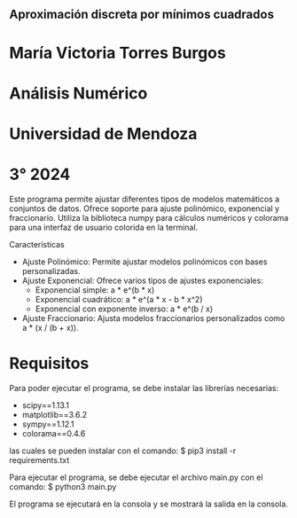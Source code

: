 ## Aproximación discreta por mínimos cuadrados

# María Victoria Torres Burgos
# Análisis Numérico
# Universidad de Mendoza
# 3° 2024

Este programa permite ajustar diferentes tipos de modelos matemáticos a conjuntos de datos. Ofrece soporte para ajuste polinómico, exponencial y fraccionario. Utiliza la biblioteca numpy para cálculos numéricos y colorama para una interfaz de usuario colorida en la terminal.

Características
- Ajuste Polinómico: Permite ajustar modelos polinómicos con bases personalizadas.
- Ajuste Exponencial: Ofrece varios tipos de ajustes exponenciales:
    - Exponencial simple: a * e^(b * x)
    - Exponencial cuadrático: a * e^(a * x - b * x^2)
    - Exponencial con exponente inverso: a * e^(b / x)
- Ajuste Fraccionario: Ajusta modelos fraccionarios personalizados como a * (x / (b + x)).

# Requisitos

Para poder ejecutar el programa, se debe instalar las librerías necesarias:
- scipy==1.13.1
- matplotlib==3.6.2
- sympy==1.12.1
- colorama==0.4.6

las cuales se pueden instalar con el comando:
$ pip3 install -r requirements.txt

Para ejecutar el programa, se debe ejecutar el archivo main.py con el comando:
$ python3 main.py

El programa se ejecutará en la consola y se mostrará la salida en la consola.